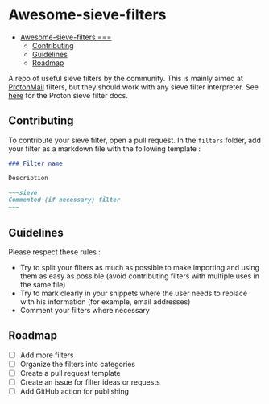 Awesome-sieve-filters
===

<!--toc:start-->
- [Awesome-sieve-filters
===
](#awesome-sieve-filters)
  - [Contributing](#contributing)
  - [Guidelines](#guidelines)
  - [Roadmap](#roadmap)
<!--toc:end-->

A repo of useful sieve filters by the community.
This is mainly aimed at [ProtonMail](https://mail.proton.me) filters,
but they should work with any sieve filter interpreter.
See [here](https://proton.me/support/sieve-advanced-custom-filters) for the Proton sieve filter docs.

## Contributing

To contribute your sieve filter, open a pull request. In the `filters` folder,
add your filter as a markdown file with the following template :

```markdown
### Filter name

Description

~~~sieve
Commented (if necessary) filter
~~~
```

## Guidelines

Please respect these rules :

- Try to split your filters as much as possible to make importing and using them as easy as possible (avoid contributing filters with multiple uses in the same file)
- Try to mark clearly in your snippets where the user needs to replace with his information (for example, email addresses)
- Comment your filters where necessary

## Roadmap

- [ ] Add more filters
- [ ] Organize the filters into categories
- [ ] Create a pull request template
- [ ] Create an issue for filter ideas or requests
- [ ] Add GitHub action for publishing
